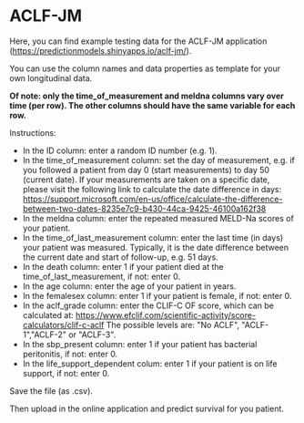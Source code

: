 # ACLF-JM

Here, you can find example testing data for the ACLF-JM application (https://predictionmodels.shinyapps.io/aclf-jm/).

You can use the column names and data properties as template for your own longitudinal data.

**Of note: only the time_of_measurement and meldna columns vary over time (per row). The other columns should have the same variable for each row.**

Instructions:
- In the ID column: enter a random ID number (e.g. 1).
- In the time_of_measurement column: set the day of measurement, e.g. if you followed a patient from day 0 (start measurements) to day 50 (current date). 
If your measurements are taken on a specific date, please visit the following link to calculate the date difference in days: https://support.microsoft.com/en-us/office/calculate-the-difference-between-two-dates-8235e7c9-b430-44ca-9425-46100a162f38
- In the meldna column: enter the repeated measured MELD-Na scores of your patient.
- In the time_of_last_measurement column: enter the last time (in days) your patient was measured. Typically, it is the date difference between the current date and start of follow-up, e.g. 51 days.
- In the death column: enter 1 if your patient died at the time_of_last_measurement, if not: enter 0.
- In the age column: enter the age of your patient in years.
- In the femalesex column: enter 1 if your patient is female, if not: enter 0.
- In the aclf_grade column: enter the CLIF-C OF score, which can be calculated at: https://www.efclif.com/scientific-activity/score-calculators/clif-c-aclf
The possible levels are: "No ACLF", "ACLF-1","ACLF-2" or "ACLF-3".
- In the sbp_present column: enter 1 if your patient has bacterial peritonitis, if not: enter 0.
- In the life_support_dependent colum: enter 1 if your patient is on life support, if not: enter 0.

Save the file (as .csv).

Then upload in the online application and predict survival for you patient.
